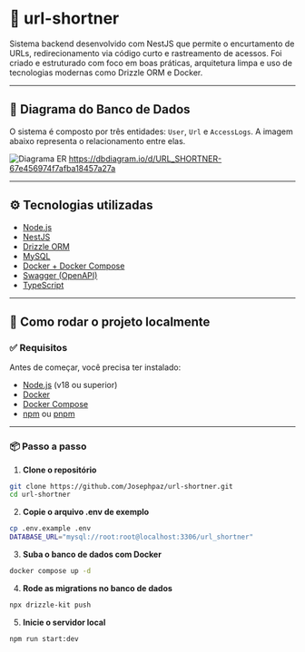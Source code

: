 # 🔗 url-shortner

Sistema backend desenvolvido com NestJS que permite o encurtamento de URLs, redirecionamento via código curto e rastreamento de acessos. Foi criado e estruturado com foco em boas práticas, arquitetura limpa e uso de tecnologias modernas como Drizzle ORM e Docker.

---

## 🧱 Diagrama do Banco de Dados

O sistema é composto por três entidades: `User`, `Url` e `AccessLogs`. A imagem abaixo representa o relacionamento entre elas.

![Diagrama ER](https://i.imgur.com/O1j0TNE)
https://dbdiagram.io/d/URL_SHORTNER-67e456974f7afba18457a27a

---

## ⚙️ Tecnologias utilizadas

- [Node.js](https://nodejs.org/)
- [NestJS](https://nestjs.com/)
- [Drizzle ORM](https://orm.drizzle.team/)
- [MySQL](https://www.mysql.com/)
- [Docker + Docker Compose](https://www.docker.com/)
- [Swagger (OpenAPI)](https://swagger.io/)
- [TypeScript](https://www.typescriptlang.org/)

---

## 🚀 Como rodar o projeto localmente

### ✅ Requisitos

Antes de começar, você precisa ter instalado:

- [Node.js](https://nodejs.org/) (v18 ou superior)
- [Docker](https://www.docker.com/)
- [Docker Compose](https://docs.docker.com/compose/)
- [npm](https://www.npmjs.com/) ou [pnpm](https://pnpm.io/)

---

### 📦 Passo a passo

1. **Clone o repositório**

```bash
git clone https://github.com/Josephpaz/url-shortner.git
cd url-shortner
```

2. **Copie o arquivo .env de exemplo**
```bash
cp .env.example .env
DATABASE_URL="mysql://root:root@localhost:3306/url_shortner"
```

3. **Suba o banco de dados com Docker**
```bash
docker compose up -d
```
4. **Rode as migrations no banco de dados**
```bash
npx drizzle-kit push
```
5. **Inicie o servidor local**
```bash
npm run start:dev
```